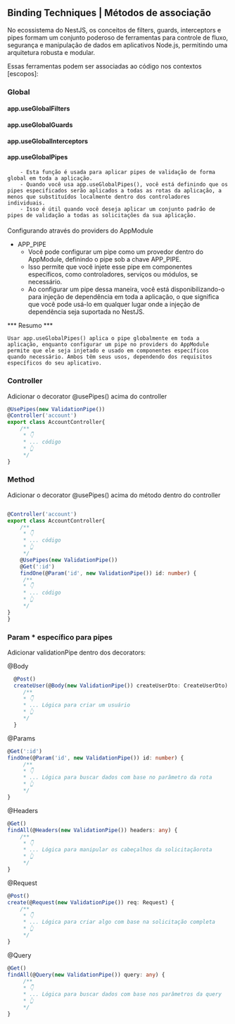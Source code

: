 ## Binding Techniques | Métodos de associação

No ecossistema do NestJS, os conceitos de filters, guards, interceptors e pipes formam um conjunto poderoso de ferramentas para controle de fluxo, segurança e manipulação de dados em aplicativos Node.js, permitindo uma arquitetura robusta e modular.

Essas ferramentas podem ser associadas ao código nos contextos [escopos]:

### Global

#### app.useGlobalFilters

#### app.useGlobalGuards

#### app.useGlobalInterceptors

#### app.useGlobalPipes

        - Esta função é usada para aplicar pipes de validação de forma global em toda a aplicação.
        - Quando você usa app.useGlobalPipes(), você está definindo que os pipes especificados serão aplicados a todas as rotas da aplicação, a menos que substituídos localmente dentro dos controladores individuais.
        - Isso é útil quando você deseja aplicar um conjunto padrão de pipes de validação a todas as solicitações da sua aplicação.
####

Configurando através do providers do AppModule

- APP_PIPE
    - Você pode configurar um pipe como um provedor dentro do AppModule, definindo o pipe sob a chave APP_PIPE.
    - Isso permite que você injete esse pipe em componentes específicos, como controladores, serviços ou módulos, se necessário.
    - Ao configurar um pipe dessa maneira, você está disponibilizando-o para injeção de dependência em toda a aplicação, o que significa que você pode usá-lo em qualquer lugar onde a injeção de dependência seja suportada no NestJS.

*** Resumo ***

    Usar app.useGlobalPipes() aplica o pipe globalmente em toda a aplicação, enquanto configurar um pipe no providers do AppModule permite que ele seja injetado e usado em componentes específicos quando necessário. Ambos têm seus usos, dependendo dos requisitos específicos do seu aplicativo.

### Controller
Adicionar o decorator @usePipes() acima do controller
```ts
@UsePipes(new ValidationPipe())
@Controller('account')
export class AccountController{
    /**
     * 👇
     * ... código
     * 👆
     */
}
```

### Method
Adicionar o decorator @usePipes() acima do método dentro do controller
```ts

@Controller('account')
export class AccountController{
    /**
     * 👇
     * ... código
     * 👆
     */
    @UsePipes(new ValidationPipe())
    @Get(':id')
    findOne(@Param('id', new ValidationPipe()) id: number) {
     /**
     * 👇
     * ... código
     * 👆
     */
}
}
```

### Param * específico para pipes
Adicionar validationPipe dentro dos decorators:

@Body

```ts
  @Post()
  createUser(@Body(new ValidationPipe()) createUserDto: CreateUserDto) {
     /**
     * 👇
     * ... Lógica para criar um usuário
     * 👆
     */
  }
```
@Params

```ts
@Get(':id')
findOne(@Param('id', new ValidationPipe()) id: number) {
     /**
     * 👇
     * ... Lógica para buscar dados com base no parâmetro da rota
     * 👆
     */
}
```
@Headers

```ts
@Get()
findAll(@Headers(new ValidationPipe()) headers: any) {
    /**
     * 👇
     * ... Lógica para manipular os cabeçalhos da solicitaçãorota
     * 👆
     */
}
```
@Request

```ts
@Post()
create(@Request(new ValidationPipe()) req: Request) {
    /**
     * 👇
     * ... Lógica para criar algo com base na solicitação completa
     * 👆
     */
}
```
@Query

```ts
@Get()
findAll(@Query(new ValidationPipe()) query: any) {
     /**
     * 👇
     * ... Lógica para buscar dados com base nos parâmetros da query
     * 👆
     */
}
```

